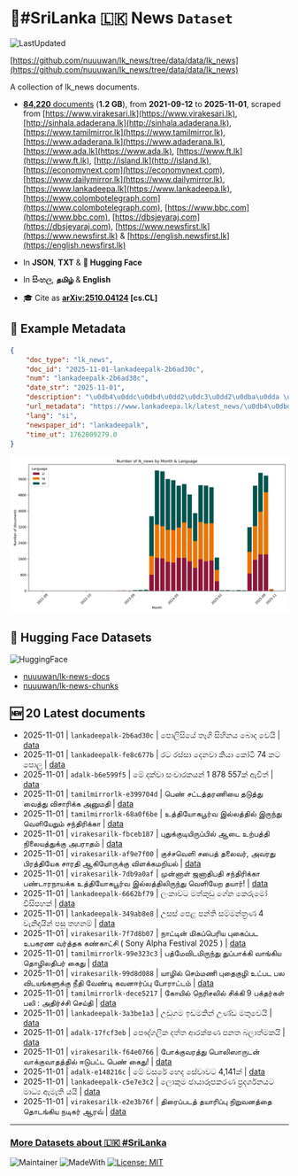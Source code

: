 # 📄#SriLanka 🇱🇰 News `Dataset`

![LastUpdated](https://img.shields.io/badge/last_updated-2025--11--01_20:46:14-green)

[https://github.com/nuuuwan/lk_news/tree/data/data/lk_news](https://github.com/nuuuwan/lk_news/tree/data/data/lk_news)

A collection of lk_news documents.

- [**84,220** documents](https://github.com/nuuuwan/lk_news/tree/data/data/lk_news) (**1.2 GB**), from **2021-09-12** to **2025-11-01**, scraped from [https://www.virakesari.lk](https://www.virakesari.lk), [http://sinhala.adaderana.lk](http://sinhala.adaderana.lk), [https://www.tamilmirror.lk](https://www.tamilmirror.lk), [https://www.adaderana.lk](https://www.adaderana.lk), [https://www.ada.lk](https://www.ada.lk), [https://www.ft.lk](https://www.ft.lk), [http://island.lk](http://island.lk), [https://economynext.com](https://economynext.com), [https://www.dailymirror.lk](https://www.dailymirror.lk), [https://www.lankadeepa.lk](https://www.lankadeepa.lk), [https://www.colombotelegraph.com](https://www.colombotelegraph.com), [https://www.bbc.com](https://www.bbc.com), [https://dbsjeyaraj.com](https://dbsjeyaraj.com), [https://www.newsfirst.lk](https://www.newsfirst.lk) & [https://english.newsfirst.lk](https://english.newsfirst.lk)

- In **JSON**, **TXT** & **🤗 Hugging Face**

- In **සිංහල**, **தமிழ்** & **English**

- 🎓 Cite as **[arXiv:2510.04124](https://arxiv.org/abs/2510.04124) [cs.CL]**

## 📝 Example Metadata

```json
{
    "doc_type": "lk_news",
    "doc_id": "2025-11-01-lankadeepalk-2b6ad30c",
    "num": "lankadeepalk-2b6ad30c",
    "date_str": "2025-11-01",
    "description": "\u0db4\u0ddc\u0dbd\u0dd2\u0dc3\u0dd2\u0dba\u0dda \u0dad\u0dd1\u0d9c\u0dd2 \u0dc3\u0dd2\u0dc4\u0dd2\u0db1\u0dba \u0db6\u0ddc\u0daf \u0dc0\u0dd9\u0dba\u0dd2",
    "url_metadata": "https://www.lankadeepa.lk/latest_news/\u0db4\u0dbd\u0dc3\u0dba-\u0dad\u0d9c-\u0dc3\u0dc4\u0db1\u0dba-\u0db6\u0daf-\u0dc0\u0dba/1-682492",
    "lang": "si",
    "newspaper_id": "lankadeepalk",
    "time_ut": 1762009279.0
}
```

![Chart](https://raw.githubusercontent.com/nuuuwan/lk_news/refs/heads/data/data/lk_news/docs_by_month_and_lang.png)

## 🤗 Hugging Face Datasets

![HuggingFace](https://img.shields.io/badge/-HuggingFace-FDEE21?style=for-the-badge&logo=HuggingFace)

- [nuuuwan/lk-news-docs](https://huggingface.co/datasets/nuuuwan/lk-news-docs)
- [nuuuwan/lk-news-chunks](https://huggingface.co/datasets/nuuuwan/lk-news-chunks)

## 🆕 20 Latest documents

- 2025-11-01 | `lankadeepalk-2b6ad30c` | පොලිසියේ තෑගි සිහිනය බොද වෙයි | [data](https://github.com/nuuuwan/lk_news/tree/data/data/lk_news/2020s/2025/2025-11-01-lankadeepalk-2b6ad30c)
- 2025-11-01 | `lankadeepalk-fe8c677b` | රට රස්සා දෙනවා කියා කෝටි 74 කට පොලු | [data](https://github.com/nuuuwan/lk_news/tree/data/data/lk_news/2020s/2025/2025-11-01-lankadeepalk-fe8c677b)
- 2025-11-01 | `adalk-b6e599f5` | මේ දක්වා සංචාරකයන් 1 878 557ක් ඇවිත් | [data](https://github.com/nuuuwan/lk_news/tree/data/data/lk_news/2020s/2025/2025-11-01-adalk-b6e599f5)
- 2025-11-01 | `tamilmirrorlk-e399704d` | பெண் சட்டத்தரணியை தடுத்து வைத்து விசாரிக்க அனுமதி | [data](https://github.com/nuuuwan/lk_news/tree/data/data/lk_news/2020s/2025/2025-11-01-tamilmirrorlk-e399704d)
- 2025-11-01 | `tamilmirrorlk-68a0f6be` | உத்தியோகபூர்வ இல்லத்தில் இருந்து வெளியேறும் சந்திரிக்கா | [data](https://github.com/nuuuwan/lk_news/tree/data/data/lk_news/2020s/2025/2025-11-01-tamilmirrorlk-68a0f6be)
- 2025-11-01 | `virakesarilk-fbceb187` | புதுக்குடியிருப்பில்  ஆடை உற்பத்தி நிலையத்துக்கு  அபராதம் | [data](https://github.com/nuuuwan/lk_news/tree/data/data/lk_news/2020s/2025/2025-11-01-virakesarilk-fbceb187)
- 2025-11-01 | `virakesarilk-af9e7f00` | குச்சவெளி சபைத் தலைவர், அவரது பிரத்தியேக சாரதி ஆகியோருக்கு விளக்கமறியல் | [data](https://github.com/nuuuwan/lk_news/tree/data/data/lk_news/2020s/2025/2025-11-01-virakesarilk-af9e7f00)
- 2025-11-01 | `virakesarilk-7db9a0af` | முன்னாள் ஜனாதிபதி சந்திரிக்கா பண்டாரநாயக்க உத்தியோகபூர்வ இல்லத்திலிருந்து வெளியேற தயார்! | [data](https://github.com/nuuuwan/lk_news/tree/data/data/lk_news/2020s/2025/2025-11-01-virakesarilk-7db9a0af)
- 2025-11-01 | `lankadeepalk-6662bf79` | ලංකාවට මත්කුඩු ගේන කෙරුමෝ විසිපහක් | [data](https://github.com/nuuuwan/lk_news/tree/data/data/lk_news/2020s/2025/2025-11-01-lankadeepalk-6662bf79)
- 2025-11-01 | `lankadeepalk-349ab8e8` | උසස් පෙළ පන්ති සම්මන්ත්‍රණ 4 වැනිදායින්  පසු  තහනම් | [data](https://github.com/nuuuwan/lk_news/tree/data/data/lk_news/2020s/2025/2025-11-01-lankadeepalk-349ab8e8)
- 2025-11-01 | `virakesarilk-7f7d8b07` | நாட்டின் மிகப்பெரிய புகைப்பட உபகரண வர்த்தக கண்காட்சி  ( Sony Alpha Festival 2025 ) | [data](https://github.com/nuuuwan/lk_news/tree/data/data/lk_news/2020s/2025/2025-11-01-virakesarilk-7f7d8b07)
- 2025-11-01 | `tamilmirrorlk-99e323c3` | பத்மேவிடமிருந்து துப்பாக்கி வாங்கிய தொழிலதிபர் கைது | [data](https://github.com/nuuuwan/lk_news/tree/data/data/lk_news/2020s/2025/2025-11-01-tamilmirrorlk-99e323c3)
- 2025-11-01 | `virakesarilk-99d8d088` | யாழில் செம்மணி புதைகுழி உட்பட பல விடயங்களுக்கு நீதி வேண்டி கவனஈர்ப்பு போராட்டம் | [data](https://github.com/nuuuwan/lk_news/tree/data/data/lk_news/2020s/2025/2025-11-01-virakesarilk-99d8d088)
- 2025-11-01 | `tamilmirrorlk-dece5217` | கோயில் நெரிசலில் சிக்கி 9 பக்தர்கள் பலி : அதிர்ச்சி செய்தி | [data](https://github.com/nuuuwan/lk_news/tree/data/data/lk_news/2020s/2025/2025-11-01-tamilmirrorlk-dece5217)
- 2025-11-01 | `lankadeepalk-3a3be1a3` | උඩුගම ඉඩමකින් උණ්ඩ මතුවෙයි | [data](https://github.com/nuuuwan/lk_news/tree/data/data/lk_news/2020s/2025/2025-11-01-lankadeepalk-3a3be1a3)
- 2025-11-01 | `adalk-17fcf3eb` | පෞද්ගලික දත්ත ආරක්ෂණ පනත බලාත්මකයි | [data](https://github.com/nuuuwan/lk_news/tree/data/data/lk_news/2020s/2025/2025-11-01-adalk-17fcf3eb)
- 2025-11-01 | `virakesarilk-f64e0766` | போக்குவரத்து பொலிஸாருடன் வாக்குவாதத்தில் ஈடுபட்ட பெண் கைது! | [data](https://github.com/nuuuwan/lk_news/tree/data/data/lk_news/2020s/2025/2025-11-01-virakesarilk-f64e0766)
- 2025-11-01 | `adalk-e148216c` | මේ වසරේ හෙද සේවාවට 4,141ක් | [data](https://github.com/nuuuwan/lk_news/tree/data/data/lk_news/2020s/2025/2025-11-01-adalk-e148216c)
- 2025-11-01 | `lankadeepalk-c5e7e3c2` | ලොකුම ඡායාරූපකරණ ප්‍රදර්ශනයට මාධ්‍ය ඇමැති යයි | [data](https://github.com/nuuuwan/lk_news/tree/data/data/lk_news/2020s/2025/2025-11-01-lankadeepalk-c5e7e3c2)
- 2025-11-01 | `virakesarilk-e2e3b76f` | திரைப்படத் தயாரிப்பு நிறுவனத்தை தொடங்கிய நடிகர் ஆரவ் | [data](https://github.com/nuuuwan/lk_news/tree/data/data/lk_news/2020s/2025/2025-11-01-virakesarilk-e2e3b76f)

---

### [More Datasets about 🇱🇰 #SriLanka](https://github.com/nuuuwan/lk_datasets)

![Maintainer](https://img.shields.io/badge/maintainer-nuuuwan-red)
![MadeWith](https://img.shields.io/badge/made_with-python-blue)
[![License: MIT](https://img.shields.io/badge/License-MIT-yellow.svg)](https://opensource.org/licenses/MIT)
